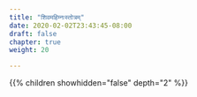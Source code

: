```yaml
---
title: "शिवमहिम्नःस्तोत्रम्"
date: 2020-02-02T23:43:45-08:00
draft: false
chapter: true
weight: 20

---
```



{{% children showhidden="false" depth="2" %}}